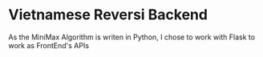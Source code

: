 # Vietnamese Reversi Backend

As the MiniMax Algorithm is writen in Python, I chose to work with Flask to work as FrontEnd's APIs
